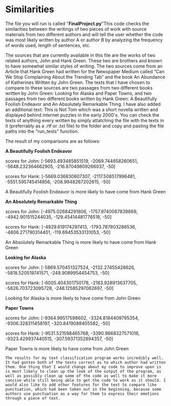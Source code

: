 # Similarities
The file you will run is called "**FinalProject.py**"This code checks the similarities between the writings of two pieces of work with source materials from two different authors and will tell the user whether the code was most likely written by author A or author B by analyzing the frequency of words used, length of sentences, etc.

The sources that are currently available in this file are the works of two related authors, John and Hank Green. These two are brothers and known to have somewhat similar styles of writing. The two sources come from an Article that Hank Green had written for the Newspaper Medium called “Can We Stop Complaining About the Trending Tab” and the book An Abundance of Katherines Written by John Green. The texts that I have chosen to compare to these sources are two passages from two different books written by John Green: Looking for Alaska and Paper Towns, and two passages from two different books written by Hank Green: A Beautifully Foolish Endeavor and An Absolutely Remarkable Thing. I have also added an additional text: This is Not Tom which was a short novella written and displayed behind internet puzzles in the early 2000's. You can check the texts of anything every written by simply attatching the file with the texts in it (preferrably as a .rtf or .txt file) to the folder and copy and pasting the file paths into the "run_tests" function.

The result of my comparisons are as follows:

**A Beautifully Foolish Endeavor**

scores for John: [-5693.493485851519, -2069.744658260651, -5648.232364662905, -216.87049809266037, -50]

scores for Hank: [-5669.036830607307, -2117.508517996481, -5551.595745414856, -208.9948267202615, -50]

A Beautifully Foolish Endeavor is more likely to have come from Hank Green

**An Absolutely Remarkable Thing**

scores for John: [-4975.02684291806, -1757.9740067839869, -4942.901515244035, -129.45414481776518, -50]

scores for Hank: [-4929.619174297413, -1793.787803286536, -4806.271790314401, -119.69453533131053, -50]

An Absolutely Remarkable Thing is more likely to have come from Hank Green

**Looking for Alaska**

scores for John: [-5869.570451327524, -2132.27455428626, -5818.520519741571, -248.9089954454753, -50]

scores for Hank: [-6005.404301750178, -2183.928913637705, -5826.703723095728, -248.12585297082697, -50]

Looking for Alaska is more likely to have come from John Green

**Paper Towns**

scores for John: [-9364.99517598602, -3324.8184409795354, -9306.328311458197, -320.8419088405582, -50]

scores for Hank: [-9531.521598465768, -3390.9868327571016, -9323.429937440515, -307.59371352894357, -50]

Paper Towns is more likely to have come from John Green

	The results for my text classification program works incredibly well. It had gotten both of the texts correct as to which author had written them. One thing that I would change about my code to improve upon is is most likely to clean up the look of the output of the program, as well as possibly clean up some of the code as well to make it more concise while still being able to get the code to work as it should. I would also like to add other features for the text to compare like punctuation, which had been taken out in the beginning, because some authors use punctuation as a way for them to express their emotions through a piece of text. 
